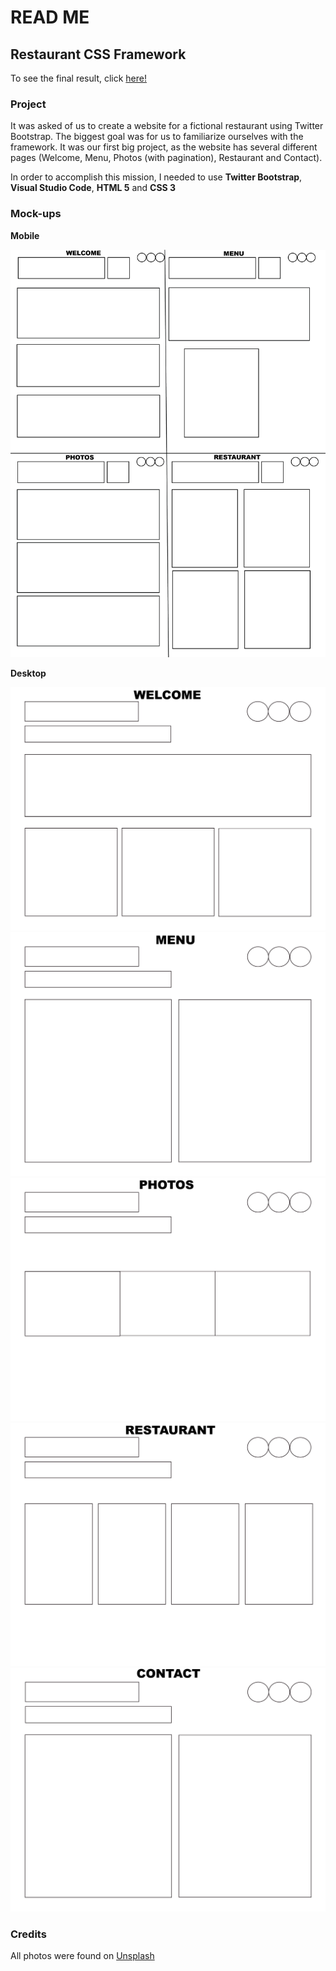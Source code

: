 # READ ME #

## Restaurant CSS Framework ##

To see the final result, click [here!](https://paulolvsn.github.io/restaurant-css-framework/)

### Project ###

It was asked of us to create a website for a fictional restaurant using Twitter Bootstrap. The biggest goal was for us to familiarize ourselves with the framework. It was our first big project, as the website has several different pages (Welcome, Menu, Photos (with pagination), Restaurant and Contact).

In order to accomplish this mission, I needed to use **Twitter Bootstrap**, **Visual Studio Code**,  **HTML 5** and **CSS 3**

### Mock-ups ###

**Mobile**

![Mobile](/images/mockupmobile.jpg)

**Desktop**

![Welcome](/images/desktop.jpg)
![Menu](/images/desktop2.jpg)
![Photos](/images/desktop3.jpg)
![Restaurant](/images/desktop4.jpg)
![Contact](/images/desktop5.jpg)



### Credits ###

All photos were found on [Unsplash](https://https://unsplash.com/)